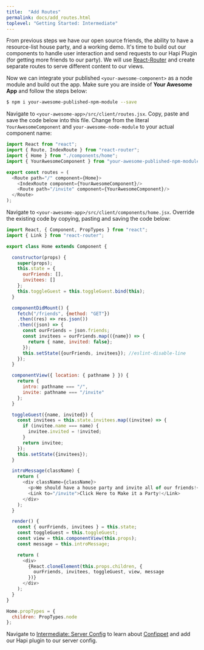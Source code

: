 ```yaml
---
title:  "Add Routes"
permalink: docs/add_routes.html
toplevel: "Getting Started: Intermediate"
---
```


From previous steps we have our open source friends, the ability to have a
resource-list house party, and a working demo. It's time to build out our
components to handle user interaction and send requests to our Hapi Plugin (for
getting more friends to our party). We will use [React-Router] and create
separate routes to serve different content to our views.

Now we can integrate your published `<your-awesome-component>` as a node module
and build out the app. Make sure you are inside of **Your Awesome App** and
follow the steps below:

```bash
$ npm i your-awesome-published-npm-module --save
```

Navigate to `<your-awesome-app>/src/client/routes.jsx`. Copy, paste and save the
code below into this file. Change from the literal `YourAwesomeComponent` and
`your-awesome-node-module` to your actual component name:

```javascript
import React from "react";
import { Route, IndexRoute } from "react-router";
import { Home } from "./components/home";
import { YourAwesomeComponent } from "your-awesome-published-npm-module";

export const routes = (
  <Route path="/" component={Home}>
    <IndexRoute component={YourAwesomeComponent}/>
    <Route path="/invite" component={YourAwesomeComponent}/>
  </Route>
);
```

Navigate to `<your-awesome-app>/src/client/components/home.jsx`. Override the
existing code by copying, pasting and saving the code below:

```javascript
import React, { Component, PropTypes } from "react";
import { Link } from "react-router";

export class Home extends Component {

  constructor(props) {
    super(props);
    this.state = {
      ourFriends: [],
      invitees: []
    };
    this.toggleGuest = this.toggleGuest.bind(this);
  }

  componentDidMount() {
    fetch("/friends", {method: "GET"})
    .then((res) => res.json())
    .then((json) => {
      const ourFriends = json.friends;
      const invitees = ourFriends.map(({name}) => {
        return { name, invited: false};
      });
      this.setState({ourFriends, invitees}); //eslint-disable-line
    });
  }

  componentView({ location: { pathname } }) {
    return {
      intro: pathname === "/",
      invite: pathname === "/invite"
    };
  }

  toggleGuest({name, invited}) {
    const invitees = this.state.invitees.map((invitee) => {
      if (invitee.name === name) {
        invitee.invited = !invited;
      }
      return invitee;
    });
    this.setState({invitees});
  }

  introMessage(className) {
    return (
      <div className={className}>
        <p>We should have a house party and invite all of our friends!</p>
        <Link to="/invite">Click Here to Make it a Party!</Link>
      </div>
    );
  }

  render() {
    const { ourFriends, invitees } = this.state;
    const toggleGuest = this.toggleGuest;
    const view = this.componentView(this.props);
    const message = this.introMessage;

    return (
      <div>
        {React.cloneElement(this.props.children, {
          ourFriends, invitees, toggleGuest, view, message
        })}
      </div>
    );
  }
}

Home.propTypes = {
  children: PropTypes.node
};
```

Navigate to [Intermediate: Server Config] to learn about [Confippet] and add
our Hapi plugin to our server config.

[Intermediate: Server Config]: server_config.html
[Confippet]: confippet.html
[React-Router]: https://github.com/ReactTraining/react-router
